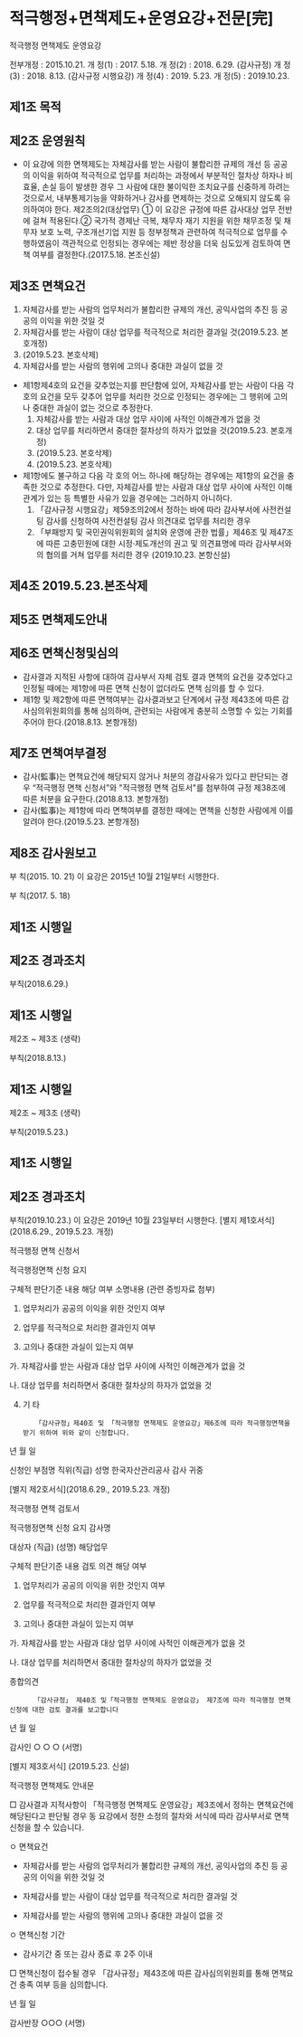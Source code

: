 # 적극행정+면책제도+운영요강+전문[完]

적극행정 면책제도 운영요강

전부개정 : 2015.10.21.
개 정(1) : 2017. 5.18.
개 정(2) : 2018. 6.29.
(감사규정)
개 정(3) : 2018. 8.13.
(감사규정 시행요강)
개 정(4) : 2019. 5.23.
개 정(5) : 2019.10.23.

## 제1조 목적
## 제2조 운영원칙
- 이 요강에 의한 면책제도는 자체감사를 받는 사람이 불합리한 규제의 개선 등 공공의 이익을 위하여 적극적으로 업무를 처리하는 과정에서 부분적인 절차상 하자나 비효율, 손실 등이 발생한 경우 그 사람에 대한 불이익한 조치요구를 신중하게 하려는 것으로서, 내부통제기능을 약화하거나 감사를 면제하는 것으로 오해되지 않도록 유의하여야 한다.
제2조의2(대상업무) ① 이 요강은 규정에 따른 감사대상 업무 전반에 걸쳐 적용된다.② 국가적 경제난 극복, 채무자 재기 지원을 위한 채무조정 및 채무자 보호 노력, 구조개선기업 지원 등 정부정책과 관련하여 적극적으로 업무를 수행하였음이 객관적으로 인정되는 경우에는 제반 정상을 더욱 심도있게 검토하여 면책 여부를 결정한다.(2017.5.18. 본조신설)
## 제3조 면책요건
  1. 자체감사를 받는 사람의 업무처리가 불합리한 규제의 개선, 공익사업의 추진 등 공공의 이익을 위한 것일 것
  2. 자체감사를 받는 사람이 대상 업무를 적극적으로 처리한 결과일 것(2019.5.23. 본호개정)
  3. (2019.5.23. 본호삭제)
  4. 자체감사를 받는 사람의 행위에 고의나 중대한 과실이 없을 것
- 제1항제4호의 요건을 갖추었는지를 판단함에 있어, 자체감사를 받는 사람이 다음 각 호의 요건을 모두 갖추어 업무를 처리한 것으로 인정되는 경우에는 그 행위에 고의나 중대한 과실이 없는 것으로 추정한다.
  1. 자체감사를 받는 사람과 대상 업무 사이에 사적인 이해관계가 없을 것
  2. 대상 업무를 처리하면서 중대한 절차상의 하자가 없었을 것(2019.5.23. 본호개정)
  3. (2019.5.23. 본호삭제)
  4. (2019.5.23. 본호삭제)
- 제1항에도 불구하고 다음 각 호의 어느 하나에 해당하는 경우에는 제1항의 요건을 충족한 것으로 추정한다. 다만, 자체감사를 받는 사람과 대상 업무 사이에 사적인 이해관계가 있는 등 특별한 사유가 있을 경우에는 그러하지 아니하다.
  1. 「감사규정 시행요강」제59조의2에서 정하는 바에 따라 감사부서에 사전컨설팅 감사를 신청하여 사전컨설팅 감사 의견대로 업무를 처리한 경우
  2. 「부패방지 및 국민권익위원회의 설치와 운영에 관한 법률」제46조 및 제47조에 따른 고충민원에 대한 시정·제도개선의 권고 및 의견표명에 따라 감사부서와의 협의를 거쳐 업무를 처리한 경우
  (2019.10.23. 본항신설)
## 제4조 2019.5.23.본조삭제
## 제5조 면책제도안내
## 제6조 면책신청및심의
- 감사결과 지적된 사항에 대하여 감사부서 자체 검토 결과 면책의 요건을 갖추었다고 인정될 때에는 제1항에 따른 면책 신청이 없더라도 면책 심의를 할 수 있다.
- 제1항 및 제2항에 따른 면책여부는 감사결과보고 단계에서 규정 제43조에 따른 감사심의위원회의를 통해 심의하며, 관련되는 사람에게 충분히 소명할 수 있는 기회를 주어야 한다.(2018.8.13. 본항개정)
## 제7조 면책여부결정
- 감사(監事)는 면책요건에 해당되지 않거나 처분의 경감사유가 있다고 판단되는 경우 “적극행정 면책 신청서”와 "적극행정 면책 검토서"를 첨부하여 규정 제38조에 따른 처분을 요구한다.(2018.8.13. 본항개정)
- 감사(監事)는 제1항에 따라 면책여부를 결정한 때에는 면책을 신청한 사람에게 이를 알려야 한다.(2019.5.23. 본항개정)
## 제8조 감사원보고

 부  칙(2015. 10. 21)
이 요강은 2015년 10월 21일부터 시행한다.

부  칙(2017. 5. 18)
## 제1조 시행일
## 제2조 경과조치

부칙(2018.6.29.)
## 제1조 시행일
제2조 ~ 제3조 (생략)

부칙(2018.8.13.)
## 제1조 시행일
제2조 ~ 제3조 (생략)

부칙(2019.5.23.)
## 제1조 시행일
## 제2조 경과조치

부칙(2019.10.23.)
이 요강은 2019년 10월 23일부터 시행한다.
[별지 제1호서식](2018.6.29., 2019.5.23. 개정)

적극행정 면책 신청서

적극행정면책
신청 요지

구체적 판단기준 내용
해당 여부
소명내용
(관련 증빙자료 첨부)
1. 업무처리가 공공의 이익을 위한 것인지 여부

2. 업무를 적극적으로 처리한 결과인지 여부

3. 고의나 중대한 과실이 있는지 여부

가. 자체감사를 받는 사람과 대상 업무 사이에 사적인 이해관계가 없을 것

나. 대상 업무를 처리하면서 중대한 절차상의 하자가 없었을 것

4. 기    타

          「감사규정」제40조 및 「적극행정 면책제도 운영요강」제6조에 따라 적극행정면책을 받기 위하여 위와 같이 신청합니다.

 년           월           일

신청인  부점명              직위(직급)              성명
한국자산관리공사 감사 귀중

[별지 제2호서식](2018.6.29., 2019.5.23. 개정)

적극행정 면책 검토서

적극행정면책
신청 요지
감사명

대상자
 (직급)             (성명)
해당업무

구체적 판단기준 내용
검토 의견
해당 여부
1. 업무처리가 공공의 이익을 위한 것인지 여부

2. 업무를 적극적으로 처리한 결과인지 여부

3. 고의나 중대한 과실이 있는지 여부

가. 자체감사를 받는 사람과 대상 업무 사이에 사적인 이해관계가 없을 것

나. 대상 업무를 처리하면서 중대한 절차상의 하자가 없었을 것

종합의견

          「감사규정」 제40조 및「적극행정 면책제도 운영요강」 제7조에 따라 적극행정 면책 신청에 대한 검토 결과를 보고합니다

 년       월      일

감사인 ○ ○ ○ (서명)

[별지 제3호서식] (2019.5.23. 신설)

적극행정 면책제도 안내문

□ 감사결과 지적사항이 「적극행정 면책제도 운영요강」제3조에서 정하는 면책요건에 해당된다고 판단될 경우 동 요강에서 정한 소정의 절차와 서식에 따라 감사부서로 면책신청을 할 수 있습니다.

 ㅇ 면책요건

   - 자체감사를 받는 사람의 업무처리가 불합리한 규제의 개선, 공익사업의 추진 등 공공의 이익을 위한 것일 것

   - 자체감사를 받는 사람이 대상 업무를 적극적으로 처리한 결과일 것

   - 자체감사를 받는 사람의 행위에 고의나 중대한 과실이 없을 것

 ㅇ 면책신청 기간

   - 감사기간 중 또는 감사 종료 후 2주 이내

□ 면책신청이 접수될 경우 「감사규정」제43조에 따른 감사심의위원회를 통해 면책요건 충족 여부 등을 심의합니다.

년    월    일

감사반장 ○○○ (서명)
